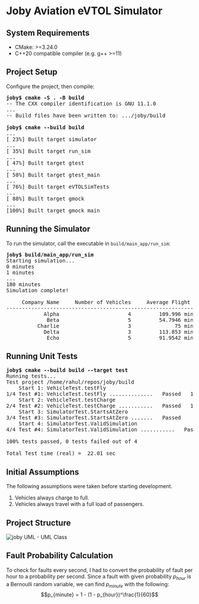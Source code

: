 # Joby Aviation eVTOL Simulator

## System Requirements
* CMake: >=3.24.0
* C++20 compatible compiler (e.g. g++ >=11)

## Project Setup

Configure the project, then compile:
<pre>
<strong>joby$ cmake -S . -B build</strong>
-- The CXX compiler identification is GNU 11.1.0
...
-- Build files have been written to: .../joby/build

<strong>joby$ cmake --build build</strong>
...
[ 23%] Built target simulator
...
[ 35%] Built target run_sim
...
[ 47%] Built target gtest
...
[ 58%] Built target gtest_main
...
[ 76%] Built target eVTOLSimTests
...
[ 88%] Built target gmock
...
[100%] Built target gmock_main
</pre>

## Running the Simulator
To run the simulator, call the executable in `build/main_app/run_sim`:

<pre>
<strong>joby$ build/main_app/run_sim</strong>
Starting simulation...
0 minutes
1 minutes
...
180 minutes
Simulation complete!

     Company Name     Number of Vehicles     Average Flight Time     Average Charging Time     Average Charger Wait Time     Max Faults     Total Passenger Travel Distance
---------------------------------------------------------------------------------------------------------------------------------------------------------------------------
            Alpha                      4         109.996 minutes                 9 minutes               61.0261 minutes              2                       3519.86 miles
             Beta                      5         54.7946 minutes           5.35394 minutes               119.871 minutes              1                       2283.11 miles
          Charlie                      3              75 minutes           72.2492 minutes               31.7598 minutes              0                          1800 miles
            Delta                      3         113.853 minutes              24.8 minutes               41.3525 minutes              1                       1024.67 miles
             Echo                      5         91.9542 minutes              14.4 minutes               73.2135 minutes              4                       459.771 miles
</pre>

## Running Unit Tests

<pre>
<strong>joby$ cmake --build build --target test</strong>
Running tests...
Test project /home/rahul/repos/joby/build
    Start 1: VehicleTest.testFly
1/4 Test #1: VehicleTest.testFly ..............   Passed   10.00 sec
    Start 2: VehicleTest.testCharge
2/4 Test #2: VehicleTest.testCharge ...........   Passed   12.01 sec
    Start 3: SimulatorTest.StartsAtZero
3/4 Test #3: SimulatorTest.StartsAtZero .......   Passed    0.00 sec
    Start 4: SimulatorTest.ValidSimulation
4/4 Test #4: SimulatorTest.ValidSimulation ...........   Passed   180.02 sec

100% tests passed, 0 tests failed out of 4

Total Test time (real) =  22.01 sec
</pre>

## Initial Assumptions
The following assumptions were taken before starting development.
1. Vehicles always charge to full.
2. Vehicles always travel with a full load of passengers.

## Project Structure
![joby UML - UML Class](https://user-images.githubusercontent.com/8994144/185768511-3f961347-106f-4f8f-9ea3-8aff15545ff6.png)


## Fault Probability Calculation
To check for faults every second, I had to convert the probability of fault per hour to a probability per second. Since a fault with given probability $p_{hour}$ is a Bernoulli random variable, we can find $p_{minute}$ with the following: $$p_{minute} = 1 - (1 - p_{hour})^\frac{1}{60}$$
